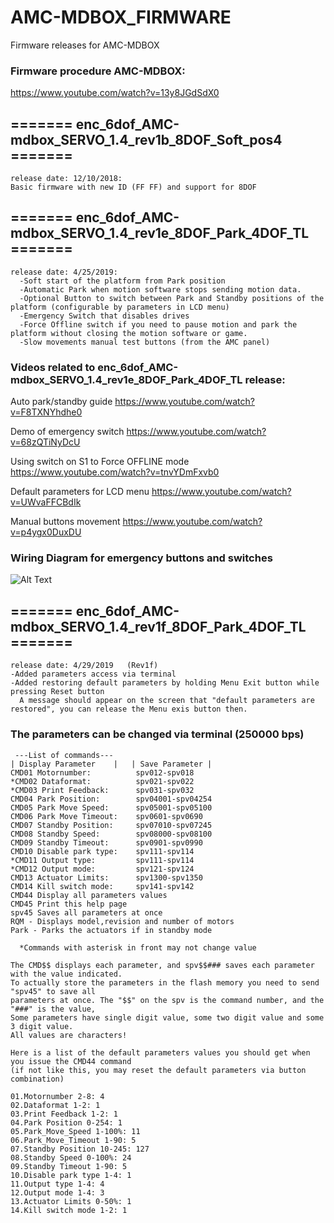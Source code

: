 # AMC-MDBOX_FIRMWARE
Firmware releases for AMC-MDBOX

### Firmware procedure AMC-MDBOX:
https://www.youtube.com/watch?v=13y8JGdSdX0


## ======= enc_6dof_AMC-mdbox_SERVO_1.4_rev1b_8DOF_Soft_pos4 ======= 
```
release date: 12/10/2018: 
Basic firmware with new ID (FF FF) and support for 8DOF
```


## ======= enc_6dof_AMC-mdbox_SERVO_1.4_rev1e_8DOF_Park_4DOF_TL ======= 

```
release date: 4/25/2019: 
  -Soft start of the platform from Park position
  -Automatic Park when motion software stops sending motion data.
  -Optional Button to switch between Park and Standby positions of the platform (configurable by parameters in LCD menu)
  -Emergency Switch that disables drives
  -Force Offline switch if you need to pause motion and park the platform without closing the motion software or game.
  -Slow movements manual test buttons (from the AMC panel)
```



### Videos related to enc_6dof_AMC-mdbox_SERVO_1.4_rev1e_8DOF_Park_4DOF_TL release:
Auto park/standby guide
https://www.youtube.com/watch?v=F8TXNYhdhe0

Demo of emergency switch
https://www.youtube.com/watch?v=68zQTiNyDcU

Using switch on S1 to Force OFFLINE mode
https://www.youtube.com/watch?v=tnvYDmFxvb0

Default parameters for LCD menu
https://www.youtube.com/watch?v=UWvaFFCBdIk

Manual buttons movement
https://www.youtube.com/watch?v=p4ygx0DuxDU

### Wiring Diagram for emergency buttons and switches
![Alt Text](https://github.com/tronicgr/AMC-MDBOX_FIRMWARE/blob/master/AMC-MDBOX%20park-standby-emergency-force-offline%20diagram.jpg)


## ======= enc_6dof_AMC-mdbox_SERVO_1.4_rev1f_8DOF_Park_4DOF_TL ======= 
```
release date: 4/29/2019   (Rev1f)
-Added parameters access via terminal
-Added restoring default parameters by holding Menu Exit button while pressing Reset button
  A message should appear on the screen that "default parameters are restored", you can release the Menu exis button then.
```

### The parameters can be changed via terminal (250000 bps)
```
 ---List of commands---
| Display Parameter    |   | Save Parameter |
CMD01 Motornumber:          spv012-spv018
*CMD02 Dataformat:          spv021-spv022
*CMD03 Print Feedback:      spv031-spv032
CMD04 Park Position:        spv04001-spv04254
CMD05 Park Move Speed:      spv05001-spv05100
CMD06 Park Move Timeout:    spv0601-spv0690
CMD07 Standby Position:     spv07010-spv07245
CMD08 Standby Speed:        spv08000-spv08100
CMD09 Standby Timeout:      spv0901-spv0990
CMD10 Disable park type:    spv111-spv114
*CMD11 Output type:         spv111-spv114
*CMD12 Output mode:         spv121-spv124
CMD13 Actuator Limits:      spv1300-spv1350
CMD14 Kill switch mode:     spv141-spv142
CMD44 Display all parameters values
CMD45 Print this help page
spv45 Saves all parameters at once
RQM - Displays model,revision and number of motors
Park - Parks the actuators if in standby mode

  *Commands with asterisk in front may not change value

The CMD$$ displays each parameter, and spv$$### saves each parameter with the value indicated. 
To actually store the parameters in the flash memory you need to send "spv45" to save all 
parameters at once. The "$$" on the spv is the command number, and the "###" is the value, 
Some parameters have single digit value, some two digit value and some 3 digit value. 
All values are characters!

Here is a list of the default parameters values you should get when you issue the CMD44 command
(if not like this, you may reset the default parameters via button combination)

01.Motornumber 2-8: 4
02.Dataformat 1-2: 1
03.Print Feedback 1-2: 1
04.Park Position 0-254: 1
05.Park_Move_Speed 1-100%: 11
06.Park_Move_Timeout 1-90: 5
07.Standby Position 10-245: 127
08.Standby Speed 0-100%: 24
09.Standby Timeout 1-90: 5
10.Disable park type 1-4: 1
11.Output type 1-4: 4
12.Output mode 1-4: 3
13.Actuator Limits 0-50%: 1
14.Kill switch mode 1-2: 1
```
